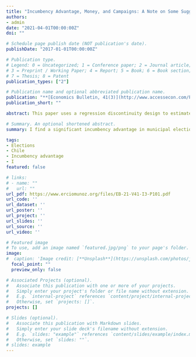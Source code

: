 ```yaml
---
title: "Incumbency Advantage, Money, and Campaigns: A Note on Some Suggestive Evidence from Chile"
authors:
- admin
date: "2021-04-01T00:00:00Z"
doi: ""

# Schedule page publish date (NOT publication's date).
publishDate: "2017-01-01T00:00:00Z"

# Publication type.
# Legend: 0 = Uncategorized; 1 = Conference paper; 2 = Journal article;
# 3 = Preprint / Working Paper; 4 = Report; 5 = Book; 6 = Book section;
# 7 = Thesis; 8 = Patent
publication_types: ["2"]

# Publication name and optional abbreviated publication name.
publication: "**[Economics Bulletin, 41(3)](http://www.accessecon.com/Pubs/EB/2021/Volume41/EB-21-V41-I3-P101.pdf)**"
publication_short: ""

abstract: This paper uses a regression discontinuity design to estimate the causal effect of incumbency status on the unconditional probability of winning a mayoral election in Chile. Moreover, it studies how this probability varies over time, and after a reform in the political campaign law that limited advertisement and modified how campaigns were financed. I find a significant incumbency advantage only after the reform implemented in 2016. For the mayoral elections between 1996 and 2012, I do not find a statistically significant advantage but in the 2016 election being the incumbent increases significantly the unconditional probability of being elected by 38 percentage points. This finding suggests, although not conclusively, that the reform benefited the incumbents.

# Summary. An optional shortened abstract.
summary: I find a significant incumbency advantage in municipal elections only after the reform implemented in 2016. 

tags:
- Elections 
- Chile
- Incumbency advantage
- I
featured: false

# links:
# - name: ""
#   url: ""
url_pdf: https://www.erciomunoz.org/files/EB-21-V41-I3-P101.pdf
url_code: ''
url_dataset: ''
url_poster: ''
url_project: ''
url_slides: ''
url_source: ''
url_video: ''

# Featured image
# To use, add an image named `featured.jpg/png` to your page's folder. 
image:
#  caption: 'Image credit: [**Unsplash**](https://unsplash.com/photos/jdD8gXaTZsc)'
  focal_point: ""
  preview_only: false

# Associated Projects (optional).
#   Associate this publication with one or more of your projects.
#   Simply enter your project's folder or file name without extension.
#   E.g. `internal-project` references `content/project/internal-project/index.md`.
#   Otherwise, set `projects: []`.
projects: []

# Slides (optional).
#   Associate this publication with Markdown slides.
#   Simply enter your slide deck's filename without extension.
#   E.g. `slides: "example"` references `content/slides/example/index.md`.
#   Otherwise, set `slides: ""`.
# slides: example
---
```

